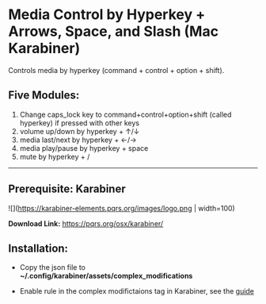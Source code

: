 # Media Control by Hyperkey + Arrows, Space, and Slash (Mac Karabiner)

Controls media by hyperkey (command + control + option + shift).

## Five Modules:

1. Change caps_lock key to command+control+option+shift (called hyperkey) if pressed with other keys 
2. volume up/down by hyperkey + ↑/↓
3. media last/next by hyperkey + ←/→
4. media play/pause by hyperkey + space
5. mute by hyperkey + /

---

## Prerequisite: Karabiner

![](https://karabiner-elements.pqrs.org/images/logo.png | width=100)

**Download Link:** <https://pqrs.org/osx/karabiner/>

## Installation:

- Copy the json file to **~/.config/karabiner/assets/complex_modifications**

- Enable rule in the complex modifictaions tag in Karabiner, see the [guide](https://karabiner-elements.pqrs.org/docs/manual/configuration/configure-complex-modifications/)
